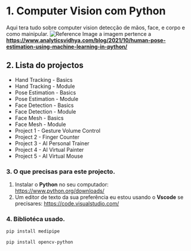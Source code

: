 # 1. Computer Vision com Python
Aqui tera tudo sobre computer vision detecção de mãos, face, e corpo e como mainipular. 
![Reference Image](/ComputerVision/img/img.png)
a imagem pertence a **https://www.analyticsvidhya.com/blog/2021/10/human-pose-estimation-using-machine-learning-in-python/**
## 2. Lista do projectos 
- Hand Tracking - Basics 
- Hand Tracking - Module
- Pose Estimation - Basics
- Pose Estimation - Module
- Face Detection - Basics
- Face Detection - Module
- Face Mesh - Basics
- Face Mesh - Module
- Project 1 - Gesture Volume Control
- Project 2 - Finger Counter
- Project 3 - AI Personal Trainer
- Project 4 - AI Virtual Painter
- Project 5 - AI Virtual Mouse
### 3. O que precisas para este projecto.
1. Instalar o **Python** no seu computador:
<https://www.python.org/downloads/>
2. Um editor de texto da sua preferência eu estou usando o **Vscode** se precisares: <https://code.visualstudio.com/>

### 4. Bibliotéca usado.
```bash
pip install medipipe
```
```bash
pip install opencv-python
```